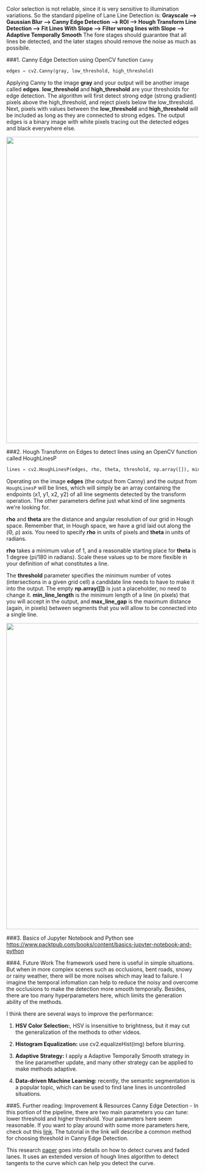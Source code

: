 Color selection is not reliable, since it is very sensitive to illumination variations. So the standard pipeline of Lane Line Detection is: 
**Grayscale --> Gaussian Blur --> Canny Edge Detection --> ROI --> Hough Transform Line Detection --> Fit Lines With Slope --> Filter wrong lines with Slope --> Adaptive Temporally Smooth**
The fore stages should guarantee that all lines be detected, and the later stages should remove the noise as much as possibile.


###1. Canny Edge Detection using OpenCV function `Canny`
```python
edges = cv2.Canny(gray, low_threshold, high_threshold)
```
Applying Canny to the image **gray** and your output will be another image called **edges**. **low_threshold** and **high_threshold** are your thresholds for edge detection. The algorithm will first detect strong edge (strong gradient) pixels above the high_threshold, and reject pixels below the low_threshold. Next, pixels with values between the **low_threshold** and **high_threshold** will be included as long as they are connected to strong edges. The output edges is a binary image with white pixels tracing out the detected edges and black everywhere else.

<p align="center">
  <img src ="https://github.com/charliememory/AutonomousDriving/blob/master/images/CannyDetection.png" width="800"/>
</p>


###2. Hough Transform on Edges to detect lines using an OpenCV function called HoughLinesP
```python
lines = cv2.HoughLinesP(edges, rho, theta, threshold, np.array([]), min_line_length, max_line_gap)
```
Operating on the image **edges** (the output from Canny) and the output from `HoughLinesP` will be lines, which will simply be an array containing the endpoints (x1, y1, x2, y2) of all line segments detected by the transform operation. The other parameters define just what kind of line segments we're looking for.

**rho** and **theta** are the distance and angular resolution of our grid in Hough space. Remember that, in Hough space, we have a grid laid out along the (Θ, ρ) axis. You need to specify **rho** in units of pixels and **theta** in units of radians.

**rho** takes a minimum value of 1, and a reasonable starting place for **theta** is 1 degree (pi/180 in radians). Scale these values up to be more flexible in your definition of what constitutes a line.

The **threshold** parameter specifies the minimum number of votes (intersections in a given grid cell) a candidate line needs to have to make it into the output. The empty **np.array([])** is just a placeholder, no need to change it. **min_line_length** is the minimum length of a line (in pixels) that you will accept in the output, and **max_line_gap** is the maximum distance (again, in pixels) between segments that you will allow to be connected into a single line.

<p align="center">
  <img src ="https://github.com/charliememory/AutonomousDriving/blob/master/images/HoughTransform.png" width="800"/>
</p>


###3. Basics of Jupyter Notebook and Python
see https://www.packtpub.com/books/content/basics-jupyter-notebook-and-python


###4. Future Work
The framework used here is useful in simple situations. But when in more complex scenes such as occlusions, bent roads, snowy or rainy weather, there will be more noises which may lead to failure. I imagine the temporal infomation can help to reduce the noisy and overcome the occlusions to make the detection more smooth temporally. Besides, there are too many hyperparameters here, which limits the generation ability of the methods. 

I think there are several ways to improve the performance:

1) **HSV Color Selection:**, HSV is insensitive to brightness, but it may cut the generalization of the methods to other videos.

2) **Histogram Equalization:** use cv2.equalizeHist(img) before blurring.

3) **Adaptive Strategy:** I apply a Adaptive Temporally Smooth strategy in the line paramether update, and many other strategy can be applied to make methods adaptive.

4) **Data-driven Machine Learning:** recently, the semantic segmentation is a popular topic, which can be used to find lane lines in uncontrolled situations.


###5. Further reading: Improvement & Resources
Canny Edge Detection - In this portion of the pipeline, there are two main parameters you can tune: lower threshold and higher threshold. Your parameters here seem reasonable. If you want to play around with some more parameters here, check out this [link](http://stackoverflow.com/questions/21324950/how-to-select-the-best-set-of-parameters-in-canny-edge-detection-algorithm-imple). The tutorial in the link will describe a common method for choosing threshold in Canny Edge Detection.

This research [paper](http://airccj.org/CSCP/vol5/csit53211.pdf) goes into details on how to detect curves and faded lanes. It uses an extended version of hough lines algorithm to detect tangents to the curve which can help you detect the curve.
